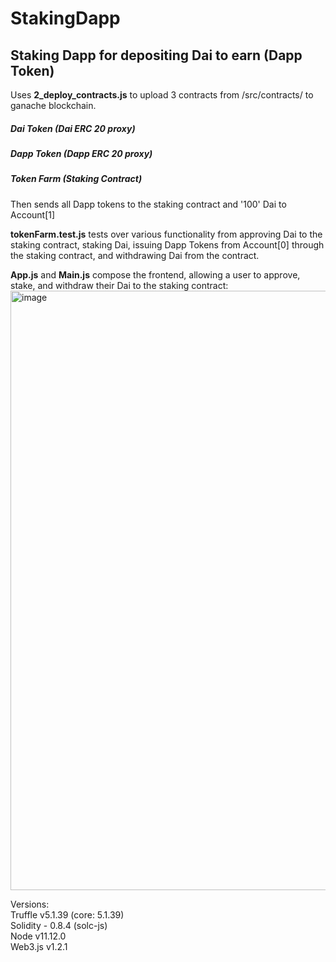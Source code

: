 # StakingDapp
## Staking Dapp for depositing Dai to earn (Dapp Token)

Uses **2_deploy_contracts.js** to upload 3 contracts from /src/contracts/ to ganache blockchain. 
#####  Dai Token (Dai ERC 20 proxy)
#####  Dapp Token (Dapp ERC 20 proxy)
#####  Token Farm (Staking Contract) 
Then sends all Dapp tokens to the staking contract and '100' Dai to Account[1]

**tokenFarm.test.js** tests over various functionality from approving Dai to the staking contract, staking Dai, issuing Dapp Tokens from Account[0] through the staking contract, and withdrawing Dai from the contract.

**App.js** and **Main.js** compose the frontend, allowing a user to approve, stake, and withdraw their Dai to the staking contract:
<img width="959" alt="image" src="https://user-images.githubusercontent.com/38538941/172497521-ef1580a2-b6f6-4a9b-8a52-1a11ae1b0c56.png">


Versions:\
Truffle v5.1.39 (core: 5.1.39)\
Solidity - 0.8.4 (solc-js)\
Node v11.12.0\
Web3.js v1.2.1


